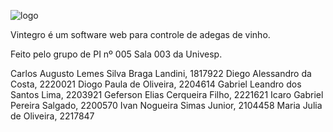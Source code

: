 ![logo](https://github.com/user-attachments/assets/69a9a416-6f47-4bf9-8e26-b1ab6c36da54)

Vintegro é um software web para controle de adegas de vinho.

Feito pelo grupo de PI nº 005 Sala 003 da Univesp.

Carlos Augusto Lemes Silva Braga Landini, 1817922
Diego Alessandro da Costa, 2220021
Diogo Paula de Oliveira, 2204614
Gabriel Leandro dos Santos Lima, 2203921
Geferson Elias Cerqueira Filho, 2221621
Icaro Gabriel Pereira Salgado, 2200570
Ivan Nogueira Simas Junior, 2104458
Maria Julia de Oliveira, 2217847

